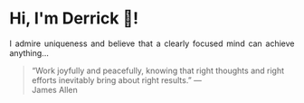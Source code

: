 # Hi, I'm Derrick 👋!
<p align="justify">I admire uniqueness and believe that a clearly focused mind can achieve anything...</p> 
<!-- #quote-start -->
<blockquote>&ldquo;Work joyfully and peacefully, knowing that right thoughts and right efforts inevitably bring about right results.&rdquo; &mdash; <footer>James Allen</footer></blockquote>
<!-- #quote-end -->
